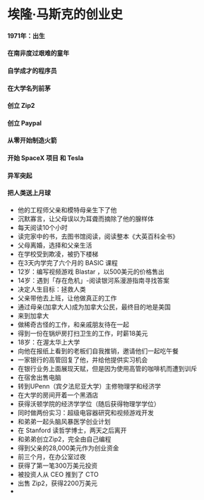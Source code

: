 # 埃隆·马斯克的创业史

#### 1971年：出生

#### 在南非度过艰难的童年

#### 自学成才的程序员

#### 在大学名列前茅

#### 创立 Zip2

#### 创立 Paypal

#### 从零开始制造火箭

#### 开始 SpaceX 项目 和 Tesla

#### 异军突起

#### 把人类送上月球

- 他的工程师父亲和模特母亲生下了他
- 沉默寡言，让父母误以为耳聋而摘除了他的腺样体
- 每天阅读10个小时
- 读完家中的书，去图书馆阅读，阅读整本《大英百科全书》
- 父母离婚，选择和父亲生活
- 在学校受到欺凌，被扔下楼梯
- 在3天内学完了六个月的 BASIC 课程
- 12岁：编写视频游戏 Blastar ，以500美元的价格售出
- 14岁：遇到「存在危机」-阅读银河系漫游指南寻找答案
- 决定人生目标：拯救人类
- 父亲带他去上班，让他做真正的工作
- 通过母亲(加拿大人)成为加拿大公民，最终目的地是美国
- 来到加拿大
- 做稀奇古怪的工作，和亲戚朋友待在一起
- 得到一份在锅炉房打扫卫生的工作，时薪18美元
- 18岁：在渥太华上大学
- 向他在报纸上看到的老板们自我推销，邀请他们一起吃午餐
- 一家银行的高管回复了他，并给他提供实习机会
- 在银行业务上面展现天赋，但是因为使用高管的咖啡机而遭到训斥
- 在宿舍出售电脑
- 转到UPenn（宾夕法尼亚大学）主修物理学和经济学
- 在大学的房间开着一个黑酒店
- 获得沃顿学院的经济学学位（随后获得物理学学位）
- 同时做两份实习：超级电容器研究和视频游戏开发
- 和弟弟一起头脑风暴医学创业计划
- 在 Stanford 读哲学博士，两天之后离开
- 和弟弟创立Zip2，完全由自己编程
- 得到父亲的28,000美元作为创业资金
- 前三个月，在办公室过夜
- 获得了第一笔300万美元投资
- 被投资人从 CEO 推到了 CTO
- 出售 Zip2，获得2200万美元
- 